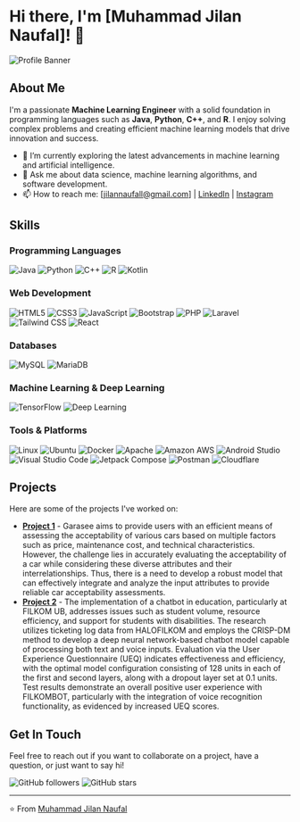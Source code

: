 # Hi there, I'm [Muhammad Jilan Naufal]! 👋

![Profile Banner](https://user-images.githubusercontent.com/95478989/198955082-6e78ebb5-e1e4-49f9-8d32-6e5af3984dcd.gif)

## About Me

I'm a passionate **Machine Learning Engineer** with a solid foundation in programming languages such as **Java**, **Python**, **C++**, and **R**. I enjoy solving complex problems and creating efficient machine learning models that drive innovation and success.

- 🌱 I’m currently exploring the latest advancements in machine learning and artificial intelligence.
- 💬 Ask me about data science, machine learning algorithms, and software development.
- 📫 How to reach me: [jilannaufall@gmail.com] | [LinkedIn](https://www.linkedin.com/in/mjilannaufal/) | [Instagram](https://www.instagram.com/jilannaufall_/)

## Skills

### Programming Languages
![Java](https://img.shields.io/badge/Java-ED8B00?style=for-the-badge&logo=java&logoColor=white)
![Python](https://img.shields.io/badge/Python-3776AB?style=for-the-badge&logo=python&logoColor=white)
![C++](https://img.shields.io/badge/C++-00599C?style=for-the-badge&logo=cplusplus&logoColor=white)
![R](https://img.shields.io/badge/R-276DC3?style=for-the-badge&logo=r&logoColor=white)
![Kotlin](https://img.shields.io/badge/Kotlin-0095D5?style=for-the-badge&logo=kotlin&logoColor=white)

### Web Development
![HTML5](https://img.shields.io/badge/HTML5-E34F26?style=for-the-badge&logo=html5&logoColor=white)
![CSS3](https://img.shields.io/badge/CSS3-1572B6?style=for-the-badge&logo=css3&logoColor=white)
![JavaScript](https://img.shields.io/badge/JavaScript-F7DF1E?style=for-the-badge&logo=javascript&logoColor=black)
![Bootstrap](https://img.shields.io/badge/Bootstrap-7952B3?style=for-the-badge&logo=bootstrap&logoColor=white)
![PHP](https://img.shields.io/badge/PHP-777BB4?style=for-the-badge&logo=php&logoColor=white)
![Laravel](https://img.shields.io/badge/Laravel-FF2D20?style=for-the-badge&logo=laravel&logoColor=white)
![Tailwind CSS](https://img.shields.io/badge/Tailwind_CSS-38B2AC?style=for-the-badge&logo=tailwind-css&logoColor=white)
![React](https://img.shields.io/badge/React-61DAFB?style=for-the-badge&logo=react&logoColor=black)

### Databases
![MySQL](https://img.shields.io/badge/MySQL-4479A1?style=for-the-badge&logo=mysql&logoColor=white)
![MariaDB](https://img.shields.io/badge/MariaDB-003545?style=for-the-badge&logo=mariadb&logoColor=white)

### Machine Learning & Deep Learning
![TensorFlow](https://img.shields.io/badge/TensorFlow-FF6F00?style=for-the-badge&logo=tensorflow&logoColor=white)
![Deep Learning](https://img.shields.io/badge/Deep%20Learning-00599C?style=for-the-badge&logo=deeplearning&logoColor=white)

### Tools & Platforms
![Linux](https://img.shields.io/badge/Linux-FCC624?style=for-the-badge&logo=linux&logoColor=black)
![Ubuntu](https://img.shields.io/badge/Ubuntu-E95420?style=for-the-badge&logo=ubuntu&logoColor=white)
![Docker](https://img.shields.io/badge/Docker-2496ED?style=for-the-badge&logo=docker&logoColor=white)
![Apache](https://img.shields.io/badge/Apache-D22128?style=for-the-badge&logo=apache&logoColor=white)
![Amazon AWS](https://img.shields.io/badge/Amazon%20AWS-232F3E?style=for-the-badge&logo=amazon-aws&logoColor=white)
![Android Studio](https://img.shields.io/badge/Android%20Studio-3DDC84?style=for-the-badge&logo=android-studio&logoColor=white)
![Visual Studio Code](https://img.shields.io/badge/Visual%20Studio%20Code-007ACC?style=for-the-badge&logo=visual-studio-code&logoColor=white)
![Jetpack Compose](https://img.shields.io/badge/Jetpack%20Compose-4285F4?style=for-the-badge&logo=jetpack-compose&logoColor=white)
![Postman](https://img.shields.io/badge/Postman-FF6C37?style=for-the-badge&logo=postman&logoColor=white)
![Cloudflare](https://img.shields.io/badge/Cloudflare-F38020?style=for-the-badge&logo=cloudflare&logoColor=white)

## Projects

Here are some of the projects I've worked on:

- [**Project 1**](https://github.com/Garasee) - Garasee aims to provide users with an efficient means of assessing the acceptability of various cars based on multiple factors such as price, maintenance cost, and technical characteristics. However, the challenge lies in accurately evaluating the acceptability of a car while considering these diverse attributes and their interrelationships. Thus, there is a need to develop a robust model that can effectively integrate and analyze the input attributes to provide reliable car acceptability assessments.
- [**Project 2**](https://github.com/AndiAlifs/chatbot_filkom) - The implementation of a chatbot in education, particularly at FILKOM UB, addresses issues such as student volume, resource efficiency, and support for students with disabilities. The research utilizes ticketing log data from HALOFILKOM and employs the CRISP-DM method to develop a deep neural network-based chatbot model capable of processing both text and voice inputs. Evaluation via the User Experience Questionnaire (UEQ) indicates effectiveness and efficiency, with the optimal model configuration consisting of 128 units in each of the first and second layers, along with a dropout layer set at 0.1 units. Test results demonstrate an overall positive user experience with FILKOMBOT, particularly with the integration of voice recognition functionality, as evidenced by increased UEQ scores.

## Get In Touch

Feel free to reach out if you want to collaborate on a project, have a question, or just want to say hi!

![GitHub followers](https://img.shields.io/github/followers/yourusername?style=social)
![GitHub stars](https://img.shields.io/github/stars/yourusername?style=social)

---

⭐️ From [Muhammad Jilan Naufal](https://github.com/Muhammadjilan)
